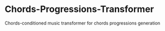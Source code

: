 # Chords-Progressions-Transformer
Chords-conditioned music transformer for chords progressions generation
